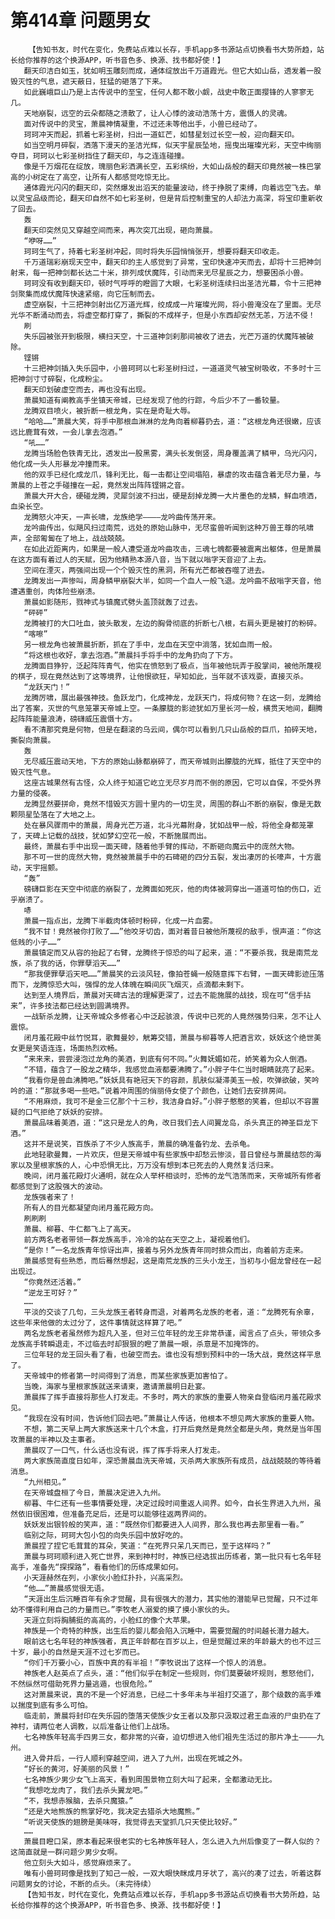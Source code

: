 # 第414章 问题男女
        【告知书友，时代在变化，免费站点难以长存，手机app多书源站点切换看书大势所趋，站长给你推荐的这个换源APP，听书音色多、换源、找书都好使！】
       翻天印洁白如玉，犹如明玉雕刻而成，通体绽放出千万道霞光。但它大如山岳，透发着一股毁灭性的气息，遮天蔽日，狂猛的砸落了下来。
       如此巍峨巨山乃是上古传说中的至宝，任何人都不敢小觑，战史中敢正面撄锋的人寥寥无几。
       天地崩裂，远空的云朵都随之溃散了，让人心悸的波动浩荡十方，震慑人的灵魂。
       面对传说中的灵宝，萧晨神情凝重，不过还未等他出手，小兽已经动了。
       珂珂冲天而起，抓着七彩圣树，扫出一道虹芒，如彗星划过长空一般，迎向翻天印。
       如当空明月碎裂，洒落下漫天的圣洁光辉，似天宇星辰坠地，摇曳出璀璨光彩，天空中绚丽夺目，珂珂以七彩圣树挡住了翻天印，与之连连碰撞。
       像是千万烟花在绽放，瑰丽色彩洒满长空，五彩缤纷，大如山岳般的翻天印竟然被一株巴掌高的小树定在了高空，让所有人都感觉吃惊无比。
       通体霞光闪闪的翻天印，突然爆发出滔天的能量波动，终于挣脱了束缚，向着远空飞去。单以灵宝品级而论，翻天印自然不如七彩圣树，但是背后控制重宝的人却法力高深，将宝印重新收了回去。
       轰
       翻天印突然见又穿越空间而来，再次突兀出现，砸向萧晨。
       “咿呀……”
       珂珂生气了，持着七彩圣树冲起，同时将失乐园悄悄张开，想要将翻天印收走。
       千万道瑞彩崩现天空中，翻天印的主人感觉到了异常，宝印快速冲天而去，却将十三把神剑射来，每一把神剑都长达二十米，排列成伏魔阵，引动而来无尽星辰之力，想要困杀小兽。
       珂珂没有收到翻天印，顿时气呼呼的瞪圆了大眼，七彩圣树连续扫出圣洁光幕，令十三把神剑聚集而成伏魔阵快速紧缩，向它压制而去。
       虚空崩裂，十三把神剑射出亿万道光辉，绞成成一片璀璨光网，将小兽淹没在了里面。无尽光华不断涌动而去，将虚空都打穿了，撕裂的不成样子，但是小东西却安然无恙，万法不侵！
       刷
       失乐园被张开到极限，横扫天空，十三道神剑刹那间被收了进去，光芒万道的伏魔阵被破除。
       铿锵
       十三把神剑插入失乐园中，小兽珂珂以七彩圣树扫过，一道道灵气被宝树吸收，不多时十三把神剑寸寸碎裂，化成粉尘。
       翻天印划破虚空而去，再也没有出现。
       萧晨知道有阐教高手坐镇天帝城，已经发现了他的行踪，今后少不了一番较量。
       龙腾双目喷火，被折断一根龙角，实在是奇耻大辱。
       “哈哈……”萧晨大笑，将手中那根血淋淋的龙角向着柳暮扔去，道：“这根龙角还很嫩，应该远比鹿茸有效，一会儿拿去泡酒。”
       “吼……”
       龙腾当场脸色铁青无比，透发出一股黑雾，满头长发倒竖，周身覆盖满了鳞甲，乌光闪闪，他化成一头人形暴龙冲撞而来。
       他的双手已经化成龙爪，锋利无比，每一击都让空间塌陷，暴虐的攻击蕴含着无尽力量，与萧晨的上苍之手碰撞在一起，竟然发出阵阵铿锵之音。
       萧晨大开大合，硬碰龙腾，灵犀剑波不扫出，硬是刮掉龙腾一大片墨色的龙鳞，鲜血喷洒，血染长空。
       龙腾怒火冲天，一声长啸，龙族绝学————龙吟曲传荡开来。
       龙吟曲传出，似飓风扫过南荒，远处的原始山脉中，无尽蛮兽听闻到这种万兽王尊的吼啸声，全部匍匐在了地上，战战兢兢。
       在如此近距离内，如果是一般人遭受道龙吟曲攻击，三魂七魄都要被震离出躯体，但是萧晨在这方面有着过人的天赋，因为他精熟本源八音，当下就以嗡字天音迎了上去。
       空间在湮灭，两强间出现一个个毁灭性的黑洞，所有光芒都被吞噬了进去。
       龙腾发出一声惨叫，周身鳞甲崩裂大半，如同一个血人一般飞退。龙吟曲不敌嗡字天音，他遭遇重创，肉体险些崩溃。
       萧晨如影随形，戮神式与镇魔式劈头盖顶就轰了过去。
       “砰砰”
       龙腾被打的大口吐血，披头散发，左边的胸骨彻底的折断七八根，右肩头更是被打的粉碎。
       “喀嚓”
       另一根龙角也被萧晨折断，抓在了手中，龙血在天空中淌落，犹如血雨一般。
       “将这根也收好，拿去泡酒。”萧晨抖手将手中的龙角扔向了下方。
       龙腾面目狰狞，泛起阵阵青气，他实在愤怒到了极点，当年被他玩弄于股掌间，被他所蔑视的棋子，现在竟然达到了这等境界，让他恨欲狂，早知如此，当年就不该戏耍，直接灭杀。
       “龙跃天门！”
       龙腾厉啸，展出最强神技。鱼跃龙门，化成神龙，龙跃天门，将成何物？在这一刻，龙腾给出了答案，灭世的气息笼罩天帝城上空。一条朦胧的影迹犹如万里长河一般，横贯天地间，翻腾起阵阵能量浪涛，磅礴威压震慑十方。
       看不清那究竟是何物，但是在翻滚的乌云间，偶尔可以看到几只山岳般的巨爪，拍碎天地，撕裂向萧晨。
       轰
       无尽威压震动天地，下方的原始山脉都崩碎了，而天帝城则出朦胧的光辉，抵住了天空中的毁灭性气息。
       这座古城果然有古怪，众人终于知道它屹立无尽岁月而不倒的原因，它可以自保，不受外界力量的侵袭。
       龙腾显然要拼命，竟然不惜毁灭方圆十里内的一切生灵，周围的群山不断的崩裂，像是无数颗陨星坠落在了大地之上。
       处在暴风骤雨中的萧晨，周身光芒万道，北斗光幕附身，犹如战甲一般，将他全身都笼罩了，天碑上记载的战技，犹如梦幻空花一般，不断施展而出。
       最终，萧晨右手中出现一面天碑，随着他手臂的挥动，不断砸向魔云中的庞然大物。
       那不可一世的庞然大物，竟然被萧晨手中的石碑砸的四分五裂，发出凄厉的长嚎声，十方震动，天宇摇颤。
       “轰”
       磅礴巨影在天空中彻底的崩裂了，龙腾面如死灰，他的肉体被洞穿出一道道可怕的伤口，近乎崩溃了。
       哧
       萧晨一指点出，龙腾下半截肉体顿时粉碎，化成一片血雾。
       “我不甘！竟然被你打败了……”他咬牙切齿，面对着昔日被他所蔑视的敌手，恨声道：“你这低贱的小子……”
       萧晨镇定而又从容的抬起了右臂，龙腾终于惊恐的叫了起来，道：“不要杀我，我是南荒龙族，杀了我的话，你罪孽滔天……”
       “那我便罪孽滔天吧……”萧晨笑的云淡风轻，像拍苍蝇一般随意挥下右臂，一面天碑影迹压落而下，龙腾惊恐大叫，强悍的龙人体魄在瞬间灰飞烟灭，点滴都未剩下。
       达到至人境界后，萧晨对天碑古法的理解更深了，过去不能施展的战技，现在可“信手拈来”，许多技法都已经达到圆满境界。
       一战斩杀龙腾，让天帝城众多修者心中泛起骇浪，传说中已死的人竟然强势归来，怎不让人震惊。
       闭月羞花殿中丝竹悦耳，歌舞曼妙，觥筹交错，萧晨与柳暮等人把酒言欢，妖妖这个绝世美女更是笑语连连，场面热烈欢畅。
       “来来来，尝尝浸泡过龙角的美酒，到底有何不同。”火舞妩媚如花，娇笑着为众人倒酒。
       “不错，蕴含了一股龙之精华，我感觉血液都要沸腾了。”小胖子牛仁当时眼睛就亮了起来。
       “我看你是兽血沸腾吧。”妖妖具有艳冠天下的容颜，肌肤似凝滞美玉一般，吹弹欲破，笑吟吟的道：“那就多喝一些吧。”说着冲周围的俏丽侍女使了个颜色，让她们去安排房间。
       “不用麻烦，我可不是金三亿那个十三秒，我洁身自好。”小胖子憨憨的笑着，但却以不容置疑的口气拒绝了妖妖的安排。
       萧晨品味着美酒，道：“这只是龙人的角，改日我们去人间翼龙岛，杀头真正的神圣巨龙下酒。”
       这并不是说笑，百族杀了不少人族高手，萧晨的确准备钓龙、去杀龟。
       此地轻歌曼舞，一片欢庆，但是天帝城中有些家族中却愁云惨淡，昔日曾经与萧晨结怨的海家以及里根家族的人，心中恐惧无比，万万没有想到本已死去的人竟然复活归来。
       晚间，闭月羞花殿灯火通明，就在众人举杯相谈时，恐怖的龙气浩荡而来，天帝城所有修者都感觉到了这股强大的波动。
       龙族强者来了！
       所有人的目光都凝望向闭月羞花殿方向。
       刷刷刷
       萧晨、柳暮、牛仁都飞上了高天。
       前方两名老者带领一群龙族高手，冷冷的站在天空之上，凝视着他们。
       “是你！”一名龙族青年惊讶出声，接着与另外龙族青年同时排众而出，向着前方走来。
       萧晨感觉有些熟悉，而后蓦然想起，这是南荒龙族的三头小龙王，当初与小倔龙曾经在一起出现过。
       “你竟然还活着。”
       “逆龙王可好？”
       ……
       平淡的交谈了几句，三头龙族王者转身而退，对着两名龙族的老者，道：“龙腾死有余辜，这些年来他做的太过分了，这件事情就这样算了吧。”
       两名龙族老者虽然修为超凡入圣，但对三位年轻的龙王非常恭谨，闻言点了点头，带领众多龙族高手转瞬退走，不过临去时却狠狠的瞪了萧晨一眼，杀意是不加掩饰的。
       三位年轻的龙王回头看了看，也破空而去。谁也没有想到预料中的一场大战，竟然这样平息了。
       天帝城中的修者第一时间得到了消息，而某些家族更加害怕了。
       当晚，海家与里根家族就送来请柬，邀请萧晨明日赴宴。
       萧晨挥了挥手直接将那些人打发走。不多时，两大的家族的重要人物亲自登临闭月羞花殿求见。
       “我现在没有时间，告诉他们回去吧。”萧晨让人传话，他根本不想见两大家族的重要人物。
       不想，第二天早上两大家族送来十几个木盒，打开后竟然是竟然全都是头颅，竟然是当年围攻萧晨的半神以及主事者。
       萧晨叹了一口气，什么话也没有说，挥了挥手将来人打发走。
       两大家族简直度日如年，深恐萧晨血洗天帝城，灭杀两大家族所有成员，战战兢兢的等待着消息。
       “九州相见。”
       在天帝城盘桓了今日，萧晨决定进入九州。
       柳暮、牛仁还有一些事情要处理，决定过段时间重返人间界。如今，自长生界进入九州，虽然依旧很困难，但准备充足后，还是可以能够往返两界间的。
       妖妖发出银铃般的笑声，道：“既然你们都要进入人间界，那么我也再去那里看一看。”
       临别之际，珂珂大包小包的向失乐园中放好吃的。
       萧晨捏了捏它毛茸茸的耳朵，笑道：“在死界只呆几天而已，至于这样吗？”
       萧晨与珂珂顺利进入死亡世界，来到神村时，神族已经选拔出历练者，第一批只有七名年轻高手，准备先“探探路”，看看他们的历练成果如何。
       小天涯赫然在列，小家伙小脸红扑扑，兴高采烈。
       “他……”萧晨感觉很无语。
       “天涯出生后沉睡百年有余才觉醒，具有很强大的潜力，其实他的潜能早已觉醒，只不过年幼不懂得利用自己的力量而已。”李牧老人溺爱的摸了摸小家伙的头。
       天涯立刻将胸脯挺的高高的，小脸红的像个大苹果。
       神族是一个奇特的种族，出生后的婴儿都会陷入沉睡中，需要觉醒的时间越长潜力越大。
       眼前这七名年轻的神族强者，真正年龄都在百岁以上，但是觉醒过来的年龄最大的也不过三十岁，最小的自然是天涯不过七岁而已。
       “你们千万要小心，百族中真的有半祖！”李牧说出了这样一个惊人的消息。
       神族老人赵英点了点头，道：“他们似乎在制定一些规则，你们莫要破坏规则，惹怒他们，不然纵然可借助死界力量逃遁，也很危险。”
       这对萧晨来说，真的不是一个好消息，已经二十多年未与半祖打交道了，那个级数的高手难以揣度到底有多么可怕。
       临走前，萧晨将封印在失乐园的堕落天使族少女王者以及那只汲取过君王血液的尸虫扔在了神村，请两位老人调教，以后准备让他们上战场。
       七名神族年轻高手四男三女，都非常的兴奋，迫切想进入他们祖先生活过的那片净土————九州。
       进入骨井后，一行人顺利穿越空间，进入了九州，出现在死城之外。
       “好长的黄河，好美丽的风景！”
       七名神族少男少女飞上高天，看到周围景物立刻大叫了起来，全都激动无比。
       “我想吃龙肉了，我们去杀头翼龙吧。”
       “不，我想赤猴脑，去杀只魔猿。”
       “还是大地熊族的熊掌好吃，我决定去猎杀大地魔熊。”
       “听说天使族的翅膀是美味呀，我觉得去天堂抓几只天使比较好。”
       ……
       萧晨目瞪口呆，原本看起来很老实的七名神族年轻人，怎么进入九州后像变了一群人似的？这简直就是一群问题少男少女啊。
       他立刻头大如斗，感觉麻烦来了。
       唯有小兽珂珂像是找到了知己一般，一双大眼快眯成月牙状了，高兴的凑了过去，听着这群问题男女的讨论，不断的点头。（未完待续）
       【告知书友，时代在变化，免费站点难以长存，手机app多书源站点切换看书大势所趋，站长给你推荐的这个换源APP，听书音色多、换源、找书都好使！】